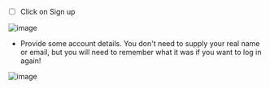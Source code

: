 
- [ ] Click on Sign up
  
![image](https://github.com/user-attachments/assets/d2a6d7dd-d7ca-44ea-bf30-75ea0d01e0dd)


* Provide some account details. You don't need to supply your real name or email, but you will need to remember what it was if you want to log in again!

![image](https://github.com/user-attachments/assets/623f952c-6f75-4fc0-b6d3-c325d8ca00ca)
